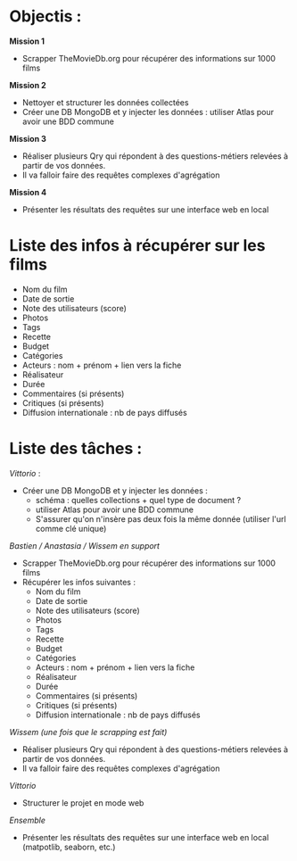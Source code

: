 # Objectis : 

**Mission 1**

- Scrapper TheMovieDb.org pour récupérer des informations sur 1000 films

**Mission 2**

- Nettoyer et structurer les données collectées
- Créer une DB MongoDB et y injecter les données : utiliser Atlas pour avoir une BDD commune

**Mission 3**

- Réaliser plusieurs Qry qui répondent à des questions-métiers relevées à partir de vos données.  
- Il va falloir faire des requêtes complexes d'agrégation 

**Mission 4**
- Présenter les résultats des requêtes sur une interface web en local

# Liste des infos à récupérer sur les films

- Nom du film
- Date de sortie
- Note des utilisateurs (score)
- Photos
- Tags
- Recette
- Budget
- Catégories
- Acteurs : nom + prénom + lien vers la fiche
- Réalisateur
- Durée
- Commentaires (si présents)
- Critiques (si présents)
- Diffusion internationale : nb de pays diffusés

# Liste des tâches :

*Vittorio* :

- Créer une DB MongoDB et y injecter les données : 
    - schéma : quelles collections  + quel type de document ? 
    - utiliser Atlas pour avoir une BDD commune
    - S'assurer qu'on n'insère pas deux fois la même donnée (utiliser l'url comme clé unique)

*Bastien / Anastasia / Wissem en support*

- Scrapper TheMovieDb.org pour récupérer des informations sur 1000 films
- Récupérer les infos suivantes : 
    - Nom du film
    - Date de sortie
    - Note des utilisateurs (score)
    - Photos
    - Tags
    - Recette
    - Budget
    - Catégories
    - Acteurs : nom + prénom + lien vers la fiche
    - Réalisateur
    - Durée
    - Commentaires (si présents)
    - Critiques (si présents)
    - Diffusion internationale : nb de pays diffusés

*Wissem (une fois que le scrapping est fait)*

- Réaliser plusieurs Qry qui répondent à des questions-métiers relevées à partir de vos données.  
- Il va falloir faire des requêtes complexes d'agrégation 

*Vittorio*

- Structurer le projet en mode web

*Ensemble*

- Présenter les résultats des requêtes sur une interface web en local (matpotlib, seaborn, etc.)
